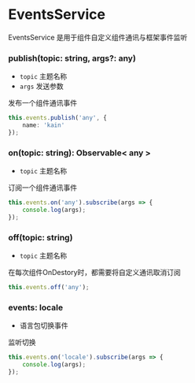 # EventsService

EventsService 是用于组件自定义组件通讯与框架事件监听

### publish(topic: string, args?: any)

- `topic` 主题名称
- `args` 发送参数

发布一个组件通讯事件

``` typescript
this.events.publish('any', {
    name: 'kain'
});
```

### on(topic: string): Observable< any >

- `topic` 主题名称

订阅一个组件通讯事件

```typescript
this.events.on('any').subscribe(args => {
    console.log(args);
});
```

### off(topic: string)

- `topic` 主题名称

在每次组件OnDestory时，都需要将自定义通讯取消订阅

```typescript
this.events.off('any');
```

### events: locale

- 语言包切换事件

监听切换

```typescript
this.events.on('locale').subscribe(args => {
    console.log(args);
});
```